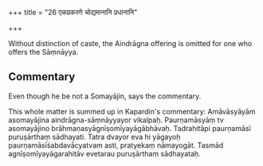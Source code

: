 +++
title = "26 एकप्रकरणे चोद्यमानानि प्रधानानि"

+++

Without distinction of caste, the Aindrāgna offering is omitted for one who offers the Sāṃnāyya.

## Commentary

Even though he be not a Somayājin, says the commentary.

This whole matter is summed up in Kapardin's commentary: Amāvāsyāyām asomayājina aindrāgna-sāṃnāyyayor vikalpaḥ. Paurṇamāsyāṃ tv asomayājino brāhmaṇasyāgnīṣomīyayāgābhāvaḥ. Tadrahitāpi paurṇamāsī puruṣārthaṃ sādhayati. Tatra dvayor eva hi yāgayoḥ paurṇamāsīśabdavācyatvam asti, pratyekaṃ nāmayogāt. Tasmād agnīṣomīyayāgarahitāv evetarau puruṣārthaṃ sādhayataḥ.


